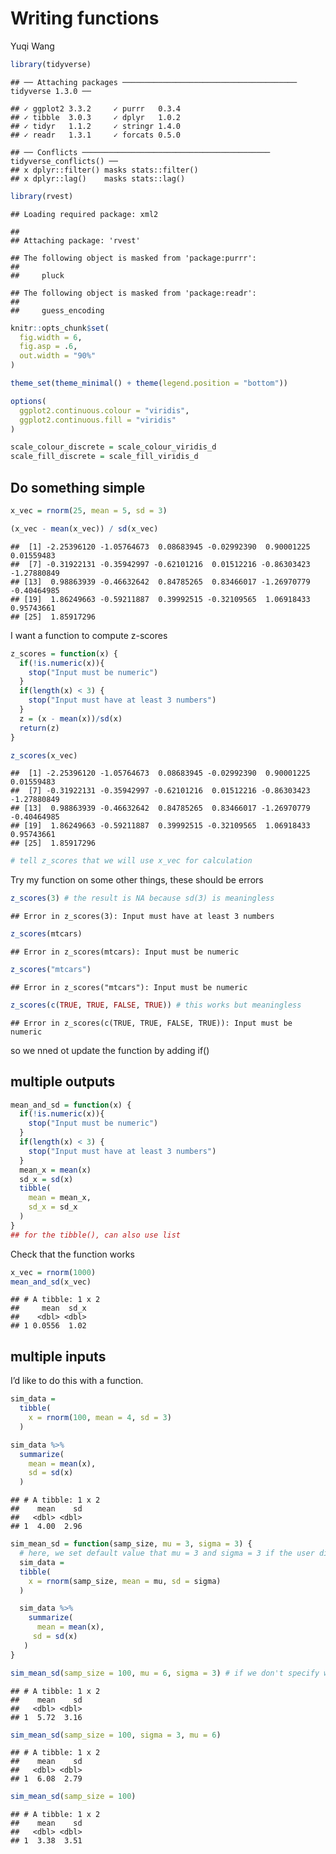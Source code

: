Writing functions
================
Yuqi Wang

``` r
library(tidyverse)
```

    ## ── Attaching packages ─────────────────────────────────────── tidyverse 1.3.0 ──

    ## ✓ ggplot2 3.3.2     ✓ purrr   0.3.4
    ## ✓ tibble  3.0.3     ✓ dplyr   1.0.2
    ## ✓ tidyr   1.1.2     ✓ stringr 1.4.0
    ## ✓ readr   1.3.1     ✓ forcats 0.5.0

    ## ── Conflicts ────────────────────────────────────────── tidyverse_conflicts() ──
    ## x dplyr::filter() masks stats::filter()
    ## x dplyr::lag()    masks stats::lag()

``` r
library(rvest)
```

    ## Loading required package: xml2

    ## 
    ## Attaching package: 'rvest'

    ## The following object is masked from 'package:purrr':
    ## 
    ##     pluck

    ## The following object is masked from 'package:readr':
    ## 
    ##     guess_encoding

``` r
knitr::opts_chunk$set(
  fig.width = 6,
  fig.asp = .6,
  out.width = "90%"
)

theme_set(theme_minimal() + theme(legend.position = "bottom"))

options(
  ggplot2.continuous.colour = "viridis",
  ggplot2.continuous.fill = "viridis"
)

scale_colour_discrete = scale_colour_viridis_d
scale_fill_discrete = scale_fill_viridis_d
```

## Do something simple

``` r
x_vec = rnorm(25, mean = 5, sd = 3)

(x_vec - mean(x_vec)) / sd(x_vec)
```

    ##  [1] -2.25396120 -1.05764673  0.08683945 -0.02992390  0.90001225  0.01559483
    ##  [7] -0.31922131 -0.35942997 -0.62101216  0.01512216 -0.86303423 -1.27880849
    ## [13]  0.98863939 -0.46632642  0.84785265  0.83466017 -1.26970779 -0.40464985
    ## [19]  1.86249663 -0.59211887  0.39992515 -0.32109565  1.06918433  0.95743661
    ## [25]  1.85917296

I want a function to compute z-scores

``` r
z_scores = function(x) {
  if(!is.numeric(x)){
    stop("Input must be numeric")
  }
  if(length(x) < 3) {
    stop("Input must have at least 3 numbers")
  }
  z = (x - mean(x))/sd(x)
  return(z)
}

z_scores(x_vec)
```

    ##  [1] -2.25396120 -1.05764673  0.08683945 -0.02992390  0.90001225  0.01559483
    ##  [7] -0.31922131 -0.35942997 -0.62101216  0.01512216 -0.86303423 -1.27880849
    ## [13]  0.98863939 -0.46632642  0.84785265  0.83466017 -1.26970779 -0.40464985
    ## [19]  1.86249663 -0.59211887  0.39992515 -0.32109565  1.06918433  0.95743661
    ## [25]  1.85917296

``` r
# tell z_scores that we will use x_vec for calculation
```

Try my function on some other things, these should be errors

``` r
z_scores(3) # the result is NA because sd(3) is meaningless
```

    ## Error in z_scores(3): Input must have at least 3 numbers

``` r
z_scores(mtcars)
```

    ## Error in z_scores(mtcars): Input must be numeric

``` r
z_scores("mtcars")
```

    ## Error in z_scores("mtcars"): Input must be numeric

``` r
z_scores(c(TRUE, TRUE, FALSE, TRUE)) # this works but meaningless
```

    ## Error in z_scores(c(TRUE, TRUE, FALSE, TRUE)): Input must be numeric

so we nned ot update the function by adding if()

## multiple outputs

``` r
mean_and_sd = function(x) {
  if(!is.numeric(x)){
    stop("Input must be numeric")
  }
  if(length(x) < 3) {
    stop("Input must have at least 3 numbers")
  }
  mean_x = mean(x)
  sd_x = sd(x)
  tibble(
    mean = mean_x,
    sd_x = sd_x
  )
}
## for the tibble(), can also use list
```

Check that the function works

``` r
x_vec = rnorm(1000)
mean_and_sd(x_vec)
```

    ## # A tibble: 1 x 2
    ##     mean  sd_x
    ##    <dbl> <dbl>
    ## 1 0.0556  1.02

## multiple inputs

I’d like to do this with a function.

``` r
sim_data = 
  tibble(
    x = rnorm(100, mean = 4, sd = 3)
  )

sim_data %>% 
  summarize(
    mean = mean(x),
    sd = sd(x)
  )
```

    ## # A tibble: 1 x 2
    ##    mean    sd
    ##   <dbl> <dbl>
    ## 1  4.00  2.96

``` r
sim_mean_sd = function(samp_size, mu = 3, sigma = 3) {
  # here, we set default value that mu = 3 and sigma = 3 if the user didn't input anything.
  sim_data = 
  tibble(
    x = rnorm(samp_size, mean = mu, sd = sigma)
  )

  sim_data %>% 
    summarize(
      mean = mean(x),
     sd = sd(x)
   )
}

sim_mean_sd(samp_size = 100, mu = 6, sigma = 3) # if we don't specify what 100 is, the r will by default think this is the first thing we input, that is, the sample size
```

    ## # A tibble: 1 x 2
    ##    mean    sd
    ##   <dbl> <dbl>
    ## 1  5.72  3.16

``` r
sim_mean_sd(samp_size = 100, sigma = 3, mu = 6)
```

    ## # A tibble: 1 x 2
    ##    mean    sd
    ##   <dbl> <dbl>
    ## 1  6.08  2.79

``` r
sim_mean_sd(samp_size = 100)
```

    ## # A tibble: 1 x 2
    ##    mean    sd
    ##   <dbl> <dbl>
    ## 1  3.38  3.51

